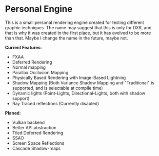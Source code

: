 # Personal Engine
This is a small personal rendering engine created for testing different graphic techniques. The name may suggest that this is only for DXR, and that is why it was created in the first place, but it has evolved to be more than that. Maybe I change the name in the future, maybe not.

**Current Features:**
* FXAA
* Deferred Rendering
* Normal mapping
* Parallax Occlusion Mapping
* Physically Based Rendering with Image-Based Lightning
* Shadow Mapping (Both Variance Shadow Mapping and "Traditional" is supported, and is selectable at compile time)
* Dynamic lights (Point-Lights, Directional-Lights, both with shadow support)
* Ray Traced reflections (Currently disabled)

**Planed:**
* Vulkan backend
* Better API abstraction
* Tiled Deferred Rendering
* SSAO
* Screen Space Reflections
* Cascade Shadow-maps
